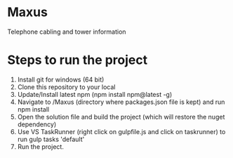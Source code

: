 # Maxus
Telephone cabling and tower information

# Steps to run the project

1. Install git for windows (64 bit)
2. Clone this repository to your local
3. Update/Install latest npm (npm install npm@latest -g)
4. Navigate to /Maxus (directory where packages.json file is kept) and run npm install
5. Open the solution file and build the project (which will restore the nuget dependency)
6. Use VS TaskRunner (right click on gulpfile.js and click on taskrunner) to run gulp tasks 'default'
7. Run the project.

